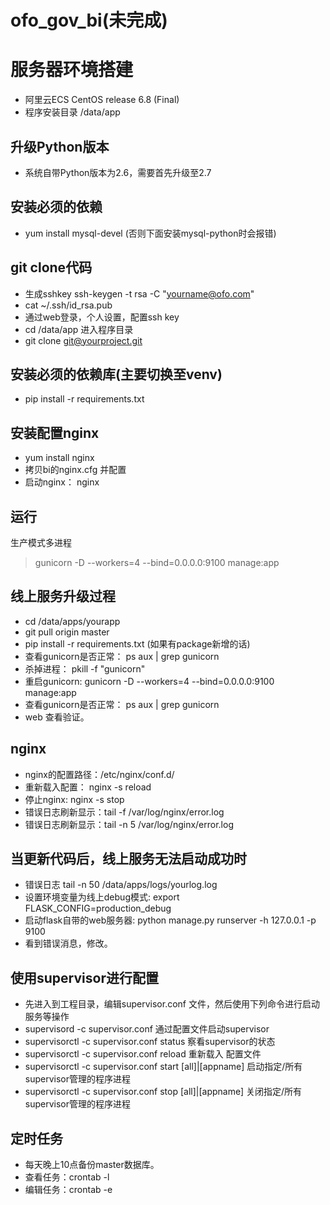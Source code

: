 # ofo_gov_bi(未完成)

# 服务器环境搭建
- 阿里云ECS CentOS release 6.8 (Final)
- 程序安装目录 /data/app

## 升级Python版本
- 系统自带Python版本为2.6，需要首先升级至2.7

## 安装必须的依赖
- yum install mysql-devel (否则下面安装mysql-python时会报错)

## git clone代码
- 生成sshkey ssh-keygen -t rsa -C "yourname@ofo.com"
- cat ~/.ssh/id_rsa.pub
- 通过web登录，个人设置，配置ssh key
- cd /data/app 进入程序目录
- git clone git@yourproject.git

## 安装必须的依赖库(主要切换至venv)
- pip install -r requirements.txt

## 安装配置nginx
- yum install nginx
- 拷贝bi的nginx.cfg 并配置
- 启动nginx： nginx

## 运行
生产模式多进程
> gunicorn -D --workers=4 --bind=0.0.0.0:9100 manage:app

## 线上服务升级过程
- cd /data/apps/yourapp
- git pull origin master
- pip install -r requirements.txt (如果有package新增的话)
- 查看gunicorn是否正常： ps aux | grep gunicorn
- 杀掉进程： pkill -f "gunicorn"
- 重启gunicorn: gunicorn -D --workers=4 --bind=0.0.0.0:9100 manage:app
- 查看gunicorn是否正常： ps aux | grep gunicorn
- web 查看验证。

## nginx
- nginx的配置路径：/etc/nginx/conf.d/
- 重新载入配置： nginx -s reload
- 停止nginx: nginx -s stop
- 错误日志刷新显示：tail -f /var/log/nginx/error.log
- 错误日志刷新显示：tail -n 5 /var/log/nginx/error.log

## 当更新代码后，线上服务无法启动成功时
- 错误日志 tail -n 50 /data/apps/logs/yourlog.log
- 设置环境变量为线上debug模式: export FLASK_CONFIG=production_debug
- 启动flask自带的web服务器: python manage.py runserver -h 127.0.0.1 -p 9100
- 看到错误消息，修改。

## 使用supervisor进行配置
- 先进入到工程目录，编辑supervisor.conf 文件，然后使用下列命令进行启动服务等操作
- supervisord -c supervisor.conf                             通过配置文件启动supervisor
- supervisorctl -c supervisor.conf status                    察看supervisor的状态
- supervisorctl -c supervisor.conf reload                    重新载入 配置文件
- supervisorctl -c supervisor.conf start [all]|[appname]     启动指定/所有 supervisor管理的程序进程
- supervisorctl -c supervisor.conf stop [all]|[appname]      关闭指定/所有 supervisor管理的程序进程

## 定时任务
- 每天晚上10点备份master数据库。
- 查看任务：crontab -l
- 编辑任务：crontab -e
